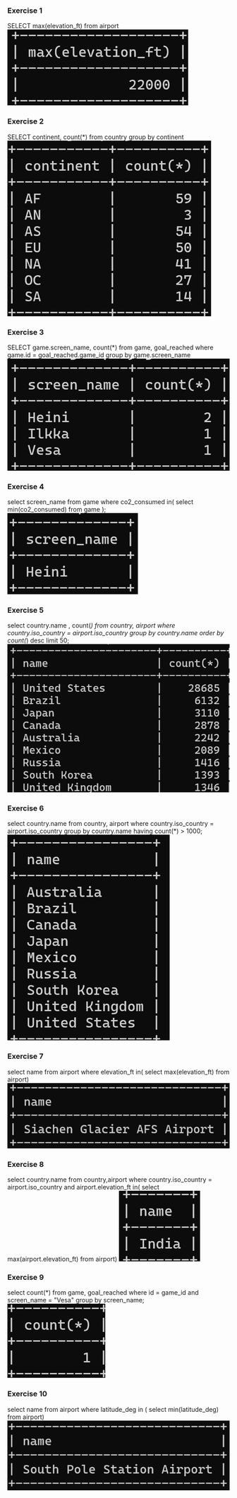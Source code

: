 ### Exercise 1
SELECT max(elevation_ft) from airport
![screenshot](img/w5-1/1-1.png)
### Exercise 2
SELECT continent, count(*) from country
group by continent
![screenshot](img/w5-1/1-2.png)
### Exercise 3
SELECT game.screen_name, count(*) from game, goal_reached
where game.id = goal_reached.game_id
group by game.screen_name
![screenshot](img/w5-1/1-3.png)
### Exercise 4
select screen_name
from game
where co2_consumed in(
select min(co2_consumed)
from game
);
![screenshot](img/w5-1/1-4.png)
### Exercise 5
select country.name , count(*) from country, airport
where country.iso_country = airport.iso_country
group by country.name
order by count(*) desc
limit 50;
![screenshot](img/w5-1/1-5.png)
### Exercise 6
select country.name from country, airport
where country.iso_country = airport.iso_country
group by country.name
having count(*) > 1000;
![screenshot](img/w5-1/1-6.png)
### Exercise 7
select name from airport
where elevation_ft in(
select max(elevation_ft) from airport)
![screenshot](img/w5-1/1-7.png)
### Exercise 8
select country.name from country,airport
where country.iso_country = airport.iso_country
and airport.elevation_ft in(
select max(airport.elevation_ft) from airport)
![screenshot](img/w5-1/1-8.png)
### Exercise 9
select count(*)
from game, goal_reached
where id = game_id and screen_name = "Vesa"
group by screen_name;
![screenshot](img/w5-1/1-9.png)
### Exercise 10
select name from airport
where latitude_deg in (
select min(latitude_deg) from airport)
![screenshot](img/w5-1/1-10.png)